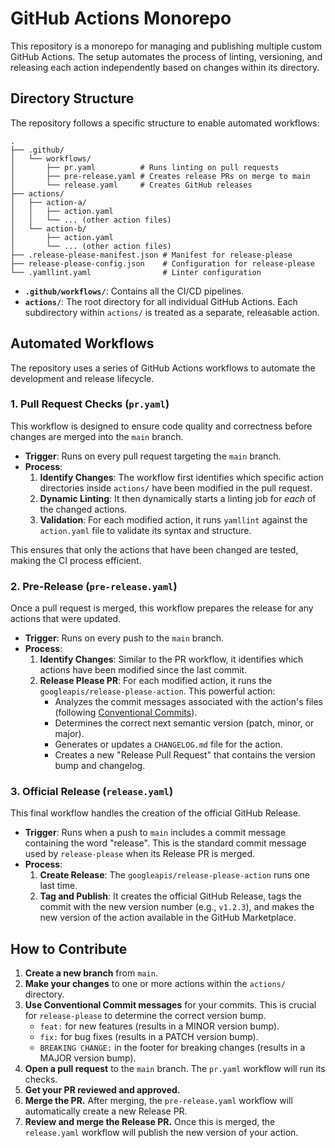# GitHub Actions Monorepo

This repository is a monorepo for managing and publishing multiple custom GitHub Actions. The setup automates the process of linting, versioning, and releasing each action independently based on changes within its directory.

## Directory Structure

The repository follows a specific structure to enable automated workflows:

```
.
├── .github/
│   └── workflows/
│       ├── pr.yaml          # Runs linting on pull requests
│       ├── pre-release.yaml # Creates release PRs on merge to main
│       └── release.yaml     # Creates GitHub releases
├── actions/
│   ├── action-a/
│   │   ├── action.yaml
│   │   └── ... (other action files)
│   └── action-b/
│       ├── action.yaml
│       └── ... (other action files)
├── .release-please-manifest.json # Manifest for release-please
├── release-please-config.json    # Configuration for release-please
└── .yamllint.yaml                # Linter configuration
```

- **`.github/workflows/`**: Contains all the CI/CD pipelines.
- **`actions/`**: The root directory for all individual GitHub Actions. Each subdirectory within `actions/` is treated as a separate, releasable action.

## Automated Workflows

The repository uses a series of GitHub Actions workflows to automate the development and release lifecycle.

### 1. Pull Request Checks (`pr.yaml`)

This workflow is designed to ensure code quality and correctness before changes are merged into the `main` branch.

- **Trigger**: Runs on every pull request targeting the `main` branch.
- **Process**:
  1.  **Identify Changes**: The workflow first identifies which specific action directories inside `actions/` have been modified in the pull request.
  2.  **Dynamic Linting**: It then dynamically starts a linting job for _each_ of the changed actions.
  3.  **Validation**: For each modified action, it runs `yamllint` against the `action.yaml` file to validate its syntax and structure.

This ensures that only the actions that have been changed are tested, making the CI process efficient.

### 2. Pre-Release (`pre-release.yaml`)

Once a pull request is merged, this workflow prepares the release for any actions that were updated.

- **Trigger**: Runs on every push to the `main` branch.
- **Process**:
  1.  **Identify Changes**: Similar to the PR workflow, it identifies which actions have been modified since the last commit.
  2.  **Release Please PR**: For each modified action, it runs the `googleapis/release-please-action`. This powerful action:
      - Analyzes the commit messages associated with the action's files (following [Conventional Commits](https://www.conventionalcommits.org/)).
      - Determines the correct next semantic version (patch, minor, or major).
      - Generates or updates a `CHANGELOG.md` file for the action.
      - Creates a new "Release Pull Request" that contains the version bump and changelog.

### 3. Official Release (`release.yaml`)

This final workflow handles the creation of the official GitHub Release.

- **Trigger**: Runs when a push to `main` includes a commit message containing the word "release". This is the standard commit message used by `release-please` when its Release PR is merged.
- **Process**:
  1.  **Create Release**: The `googleapis/release-please-action` runs one last time.
  2.  **Tag and Publish**: It creates the official GitHub Release, tags the commit with the new version number (e.g., `v1.2.3`), and makes the new version of the action available in the GitHub Marketplace.

## How to Contribute

1.  **Create a new branch** from `main`.
2.  **Make your changes** to one or more actions within the `actions/` directory.
3.  **Use Conventional Commit messages** for your commits. This is crucial for `release-please` to determine the correct version bump.
    - `feat:` for new features (results in a MINOR version bump).
    - `fix:` for bug fixes (results in a PATCH version bump).
    - `BREAKING CHANGE:` in the footer for breaking changes (results in a MAJOR version bump).
4.  **Open a pull request** to the `main` branch. The `pr.yaml` workflow will run its checks.
5.  **Get your PR reviewed and approved.**
6.  **Merge the PR.** After merging, the `pre-release.yaml` workflow will automatically create a new Release PR.
7.  **Review and merge the Release PR.** Once this is merged, the `release.yaml` workflow will publish the new version of your action.
